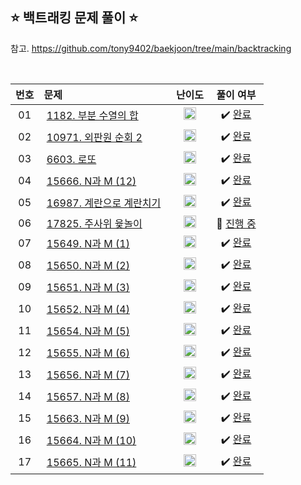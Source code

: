 ## ⭐️ 백트래킹 문제 풀이 ⭐️ 

참고. https://github.com/tony9402/baekjoon/tree/main/backtracking

<br>

| **번호** | **문제** | **난이도** | **풀이 여부** |
|:--------:|:--------|:----------:|:-----------:|
| 01 | &nbsp;[1182. 부분 수열의 합](https://www.acmicpc.net/problem/1182)&nbsp;&nbsp; | &nbsp;&nbsp;<img src="https://github.com/yuuforest/Baekjoon/assets/97596022/0d140fe9-b265-452d-812a-c474404888d7" width="20"/>&nbsp;&nbsp; | &nbsp;✔️ [완료](https://github.com/yuuforest/Baekjoon/blob/main/python/%EB%B0%B1%ED%8A%B8%EB%9E%98%ED%82%B9/Prob1182.py)&nbsp; |
| 02 | &nbsp;[10971. 외판원 순회 2](https://www.acmicpc.net/problem/10971)&nbsp;&nbsp; | &nbsp;&nbsp;<img src="https://github.com/yuuforest/Baekjoon/assets/97596022/0d140fe9-b265-452d-812a-c474404888d7" width="20"/>&nbsp;&nbsp; | &nbsp;✔️ [완료](https://github.com/yuuforest/Baekjoon/tree/main/python/%EB%B0%B1%ED%8A%B8%EB%9E%98%ED%82%B9)&nbsp; |
| 03 | &nbsp;[6603. 로또](https://www.acmicpc.net/problem/6603)&nbsp;&nbsp; | &nbsp;&nbsp;<img src="https://github.com/yuuforest/Baekjoon/assets/97596022/0d140fe9-b265-452d-812a-c474404888d7" width="20"/>&nbsp;&nbsp; | &nbsp;✔️ [완료](https://github.com/yuuforest/Baekjoon/blob/main/python/%EB%B0%B1%ED%8A%B8%EB%9E%98%ED%82%B9/Prob6603.py)&nbsp; |
| 04 | &nbsp;[15666. N과 M (12)](https://www.acmicpc.net/problem/15666)&nbsp;&nbsp; | &nbsp;&nbsp;<img src="https://github.com/yuuforest/Baekjoon/assets/97596022/0d140fe9-b265-452d-812a-c474404888d7" width="20"/>&nbsp;&nbsp; | &nbsp;✔️ [완료](https://github.com/yuuforest/Baekjoon/blob/main/python/%EB%B0%B1%ED%8A%B8%EB%9E%98%ED%82%B9/Prob15666.py)&nbsp; |
| 05 | &nbsp;[16987. 계란으로 계란치기](https://www.acmicpc.net/problem/16987)&nbsp;&nbsp; | &nbsp;&nbsp;<img src="https://github.com/yuuforest/Baekjoon/assets/97596022/85149378-3937-4538-8a9b-1b178253c958" width="20"/>&nbsp;&nbsp; | &nbsp;✔️ [완료](https://github.com/yuuforest/Baekjoon/blob/main/python/%EB%B0%B1%ED%8A%B8%EB%9E%98%ED%82%B9/Prob16987.py)&nbsp; |
| 06 | &nbsp;[17825. 주사위 윷놀이](https://www.acmicpc.net/problem/17825)&nbsp;&nbsp; | &nbsp;&nbsp;<img src="https://github.com/yuuforest/Baekjoon/assets/97596022/0623933e-9a3e-4ed2-9d39-f2a9820072b8" width="20"/>&nbsp;&nbsp; | &nbsp;💬 [진행 중](https://github.com/yuuforest/Baekjoon/blob/main/python/%EB%B0%B1%ED%8A%B8%EB%9E%98%ED%82%B9/Prob17825.py)&nbsp; |
| 07 | &nbsp;[15649. N과 M (1)](https://www.acmicpc.net/problem/15649)&nbsp;&nbsp; | &nbsp;&nbsp;<img src="https://github.com/yuuforest/Baekjoon/assets/97596022/07accbcc-b7bc-4a50-a82e-37f90db6a48f" width="20"/>&nbsp;&nbsp; | &nbsp;✔️ [완료](https://github.com/yuuforest/Baekjoon/blob/main/python/%EB%B0%B1%ED%8A%B8%EB%9E%98%ED%82%B9/Prob15649.py)&nbsp; |
| 08 | &nbsp;[15650. N과 M (2)](https://www.acmicpc.net/problem/15650)&nbsp;&nbsp; | &nbsp;&nbsp;<img src="https://github.com/yuuforest/Baekjoon/assets/97596022/07accbcc-b7bc-4a50-a82e-37f90db6a48f" width="20"/>&nbsp;&nbsp; | &nbsp;✔️ [완료](https://github.com/yuuforest/Baekjoon/blob/main/python/%EB%B0%B1%ED%8A%B8%EB%9E%98%ED%82%B9/Prob15650.py)&nbsp; |
| 09 | &nbsp;[15651. N과 M (3)](https://www.acmicpc.net/problem/15651)&nbsp;&nbsp; | &nbsp;&nbsp;<img src="https://github.com/yuuforest/Baekjoon/assets/97596022/07accbcc-b7bc-4a50-a82e-37f90db6a48f" width="20"/>&nbsp;&nbsp; | &nbsp;✔️ [완료](https://github.com/yuuforest/Baekjoon/blob/main/python/%EB%B0%B1%ED%8A%B8%EB%9E%98%ED%82%B9/Prob15651.py)&nbsp; |
| 10 | &nbsp;[15652. N과 M (4)](https://www.acmicpc.net/problem/15652)&nbsp;&nbsp; | &nbsp;&nbsp;<img src="https://github.com/yuuforest/Baekjoon/assets/97596022/07accbcc-b7bc-4a50-a82e-37f90db6a48f" width="20"/>&nbsp;&nbsp; | &nbsp;✔️ [완료](https://github.com/yuuforest/Baekjoon/blob/main/python/%EB%B0%B1%ED%8A%B8%EB%9E%98%ED%82%B9/Prob15652.py)&nbsp; |
| 11 | &nbsp;[15654. N과 M (5)](https://www.acmicpc.net/problem/15654)&nbsp;&nbsp; | &nbsp;&nbsp;<img src="https://github.com/yuuforest/Baekjoon/assets/97596022/07accbcc-b7bc-4a50-a82e-37f90db6a48f" width="20"/>&nbsp;&nbsp; | &nbsp;✔️ [완료](https://github.com/yuuforest/Baekjoon/blob/main/python/%EB%B0%B1%ED%8A%B8%EB%9E%98%ED%82%B9/Prob15654.py)&nbsp; |
| 12 | &nbsp;[15655. N과 M (6)](https://www.acmicpc.net/problem/15655)&nbsp;&nbsp; | &nbsp;&nbsp;<img src="https://github.com/yuuforest/Baekjoon/assets/97596022/07accbcc-b7bc-4a50-a82e-37f90db6a48f" width="20"/>&nbsp;&nbsp; | &nbsp;✔️ [완료](https://github.com/yuuforest/Baekjoon/blob/main/python/%EB%B0%B1%ED%8A%B8%EB%9E%98%ED%82%B9/Prob15655.py)&nbsp; |
| 13 | &nbsp;[15656. N과 M (7)](https://www.acmicpc.net/problem/15656)&nbsp;&nbsp; | &nbsp;&nbsp;<img src="https://github.com/yuuforest/Baekjoon/assets/97596022/07accbcc-b7bc-4a50-a82e-37f90db6a48f" width="20"/>&nbsp;&nbsp; | &nbsp;✔️ [완료](https://github.com/yuuforest/Baekjoon/blob/main/python/%EB%B0%B1%ED%8A%B8%EB%9E%98%ED%82%B9/Prob15656.py)&nbsp; |
| 14 | &nbsp;[15657. N과 M (8)](https://www.acmicpc.net/problem/15657)&nbsp;&nbsp; | &nbsp;&nbsp;<img src="https://github.com/yuuforest/Baekjoon/assets/97596022/07accbcc-b7bc-4a50-a82e-37f90db6a48f" width="20"/>&nbsp;&nbsp; | &nbsp;✔️ [완료](https://github.com/yuuforest/Baekjoon/blob/main/python/%EB%B0%B1%ED%8A%B8%EB%9E%98%ED%82%B9/Prob15657.py)&nbsp; |
| 15 | &nbsp;[15663. N과 M (9)](https://www.acmicpc.net/problem/15663)&nbsp;&nbsp; | &nbsp;&nbsp;<img src="https://github.com/yuuforest/Baekjoon/assets/97596022/0d140fe9-b265-452d-812a-c474404888d7" width="20"/>&nbsp;&nbsp; | &nbsp;✔️ [완료](https://github.com/yuuforest/Baekjoon/blob/main/python/%EB%B0%B1%ED%8A%B8%EB%9E%98%ED%82%B9/Prob15663.py)&nbsp; |
| 16 | &nbsp;[15664. N과 M (10)](https://www.acmicpc.net/problem/15664)&nbsp;&nbsp; | &nbsp;&nbsp;<img src="https://github.com/yuuforest/Baekjoon/assets/97596022/0d140fe9-b265-452d-812a-c474404888d7" width="20"/>&nbsp;&nbsp; | &nbsp;✔️ [완료](https://github.com/yuuforest/Baekjoon/blob/main/python/%EB%B0%B1%ED%8A%B8%EB%9E%98%ED%82%B9/Prob15664.py)&nbsp; |
| 17 | &nbsp;[15665. N과 M (11)](https://www.acmicpc.net/problem/15665)&nbsp;&nbsp; | &nbsp;&nbsp;<img src="https://github.com/yuuforest/Baekjoon/assets/97596022/0d140fe9-b265-452d-812a-c474404888d7" width="20"/>&nbsp;&nbsp; | &nbsp;✔️ [완료](https://github.com/yuuforest/Baekjoon/blob/main/python/%EB%B0%B1%ED%8A%B8%EB%9E%98%ED%82%B9/Prob15665.py)&nbsp; |